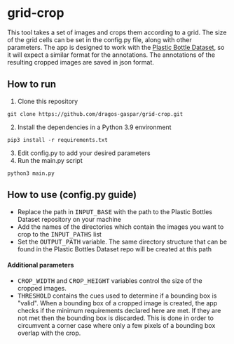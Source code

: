 # grid-crop
This tool takes a set of images and crops them according to a grid. The size of the grid cells can be set in the config.py file, along with other parameters.
The app is designed to work with the [Plastic Bottle Dataset](https://github.com/m0-n/Plastic-Bottles-Dataset), so it will expect a similar format for the
annotations. The annotations of the resulting cropped images are saved in json format.

## How to run
1. Clone this repository
```
git clone https://github.com/dragos-gaspar/grid-crop.git
```
2. Install the dependencies in a Python 3.9 environment
```
pip3 install -r requirements.txt
```
3. Edit config.py to add your desired parameters
4. Run the main.py script
```
python3 main.py
```
## How to use (config.py guide)
- Replace the path in <samp>INPUT_BASE</samp> with the path to the Plastic Bottles Dataset repository on your machine
- Add the names of the directories which contain the images you want to crop to the <samp>INPUT_PATHS</samp> list
- Set the <samp>OUTPUT_PATH</samp> variable. The same directory structure that can be found in the Plastic Bottles Dataset repo will be created at this path
#### Additional parameters
- <samp>CROP_WIDTH</samp> and <samp>CROP_HEIGHT</samp> variables control the size of the cropped images.
- <samp>THRESHOLD</samp> contains the cues used to determine if a bounding box is "valid". When a bounding box of a cropped image is created, the app checks if
the minimum requirements declared here are met. If they are not met then the bounding box is discarded. This is done in order to circumvent a corner case where only a few pixels of a bounding box overlap with the crop.
